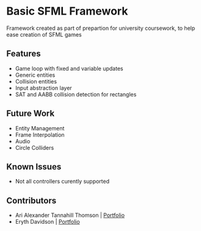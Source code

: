 # Basic SFML Framework

Framework created as part of prepartion for university coursework, to help ease creation of SFML games

## Features
- Game loop with fixed and variable updates
- Generic entities
- Collision entities
- Input abstraction layer
- SAT and AABB collision detection for rectangles
  
## Future Work
- Entity Management
- Frame Interpolation
- Audio
- Circle Colliders

## Known Issues
- Not all controllers curently supported

## Contributors
- Ari Alexander Tannahill Thomson | [Portfolio](https://www.aatthomsondev.co.uk/)
- Eryth Davidson | [Portfolio](https://eryth.is-a.dev/)


